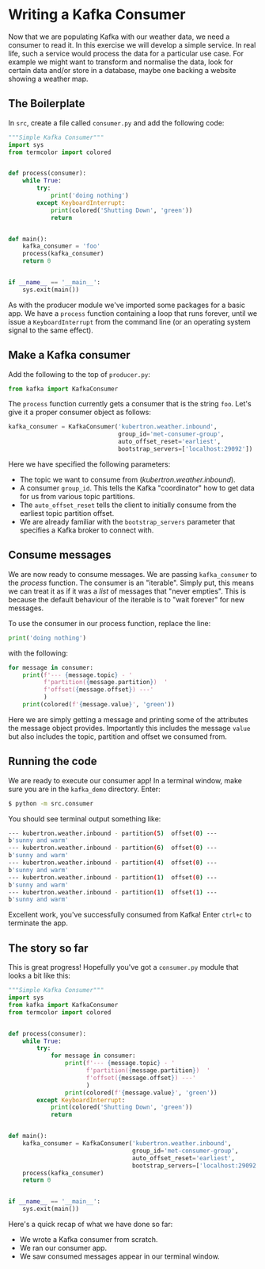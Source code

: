 # Writing a Kafka Consumer
Now that we are populating Kafka with our weather data, we need a consumer to
read it. In this exercise we will develop a simple service. In real life,
such a service would process the data for a particular use case. For example
we might want to transform and normalise the data, look for certain data
and/or store in a database, maybe one backing a website showing a weather map.

## The Boilerplate
In `src`, create a file called `consumer.py` and add the following
 code:  

```python
"""Simple Kafka Consumer"""
import sys
from termcolor import colored


def process(consumer):
    while True:
        try:
            print('doing nothing')
        except KeyboardInterrupt:
            print(colored('Shutting Down', 'green'))
            return


def main():
    kafka_consumer = 'foo'
    process(kafka_consumer)
    return 0


if __name__ == '__main__':
    sys.exit(main())
```

As with the producer module we've imported some packages for a basic app.
We have a `process` function containing a loop that runs forever, until we
issue a `KeyboardInterrupt` from the command line (or an operating system
signal to the same effect).

## Make a Kafka consumer
Add the following to the top of `producer.py`: 

```python
from kafka import KafkaConsumer
```

The `process` function currently gets a consumer that is the string `foo`.
Let's give it a proper consumer object as follows:

```python
kafka_consumer = KafkaConsumer('kubertron.weather.inbound',
                               group_id='met-consumer-group',
                               auto_offset_reset='earliest',
                               bootstrap_servers=['localhost:29092'])
```

Here we have specified the following parameters:

- The topic we want to consume from (_kubertron.weather.inbound_).
- A consumer `group_id`. This tells the Kafka "coordinator" how to get data
  for us from various topic partitions. 
- The `auto_offset_reset` tells the client to initially consume from the
  earliest topic partition offset. 
- We are already familiar with the `bootstrap_servers` parameter that
  specifies a Kafka broker to connect with. 

## Consume messages 
We are now ready to consume messages. We are passing `kafka_consumer` to the
_process_ function. The consumer is an "iterable". Simply put, this means we
can treat it as if it was a _list_ of messages that "never empties". This is
because the default behaviour of the iterable is to "wait forever" for new
messages. 

To use the consumer in our process function, replace the line:

```python
print('doing nothing') 
```

with the following:

```python
for message in consumer:
    print(f'--- {message.topic} - '
          f'partition({message.partition})  '
          f'offset({message.offset}) ---'
          )
    print(colored(f'{message.value}', 'green'))
```

Here we are simply getting a message and printing some of the attributes the
message object provides. Importantly this includes the message `value` but
also includes the topic, partition and offset we consumed from.

## Running the code 
We are ready to execute our consumer app! In a terminal window, make sure you
are in the `kafka_demo` directory. Enter:

```bash
$ python -m src.consumer
```

You should see terminal output something like:

```bash
--- kubertron.weather.inbound - partition(5)  offset(0) ---
b'sunny and warm'
--- kubertron.weather.inbound - partition(6)  offset(0) ---
b'sunny and warm'
--- kubertron.weather.inbound - partition(4)  offset(0) ---
b'sunny and warm'
--- kubertron.weather.inbound - partition(1)  offset(0) ---
b'sunny and warm'
--- kubertron.weather.inbound - partition(1)  offset(1) ---
b'sunny and warm'
```

Excellent work, you've successfully consumed from Kafka! Enter `ctrl+c` to
terminate the app.

## The story so far
This is great progress! Hopefully you've got a `consumer.py` module that
looks a bit like this: 

```python
"""Simple Kafka Consumer"""
import sys
from kafka import KafkaConsumer
from termcolor import colored


def process(consumer):
    while True:
        try:
            for message in consumer:
                print(f'--- {message.topic} - '
                      f'partition({message.partition})  '
                      f'offset({message.offset}) ---'
                      )
                print(colored(f'{message.value}', 'green'))
        except KeyboardInterrupt:
            print(colored('Shutting Down', 'green'))
            return


def main():
    kafka_consumer = KafkaConsumer('kubertron.weather.inbound',
                                   group_id='met-consumer-group',
                                   auto_offset_reset='earliest',
                                   bootstrap_servers=['localhost:29092'])
    process(kafka_consumer)
    return 0


if __name__ == '__main__':
    sys.exit(main())
```

Here's a quick recap of what we have done so far:

- We wrote a Kafka consumer from scratch.
- We ran our consumer app.
- We saw consumed messages appear in our terminal window.
